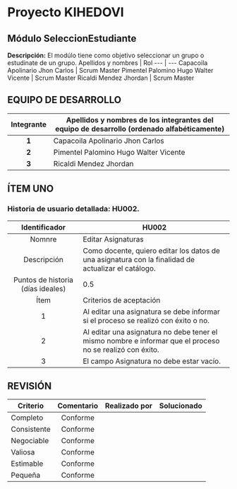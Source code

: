 # Proyecto KIHEDOVI
## Módulo SeleccionEstudiante
**Descripción:**
El modúlo tiene como objetivo seleccionar un grupo o estudinate de un grupo.
Apellidos y nombres | Rol
--- | ---
Capacoila Apolinario Jhon Carlos | Scrum Master
Pimentel Palomino Hugo Walter Vicente | Scrum Master
Ricaldi Mendez Jhordan | Scrum Master
## EQUIPO DE DESARROLLO
Integrante | Apellidos y nombres de los integrantes del equipo de desarrollo (ordenado alfabéticamente)
:---: | ---
**1** | Capacoila Apolinario Jhon Carlos
**2** | Pimentel Palomino Hugo Walter Vicente
**3** | Ricaldi Mendez Jhordan
## ÍTEM UNO
### Historia de usuario detallada: HU002.
Identificador | HU002
:---: | ---
Nomnre | Editar Asignaturas
Descripción |	Como docente, quiero editar los datos de una asignatura con la finalidad de actualizar el catálogo.
Puntos de historia (días ideales) | 0.5
Ítem | Criterios de aceptación	
1 | Al editar una asignatura se debe informar si el proceso se realizó con éxito o no.
2 |	Al editar una asignatura no debe tener el mismo nombre e informar que el proceso no se realizó con éxito.
3 | El campo Asignatura no debe estar vacío.
## REVISIÓN
Criterio | Comentario | Realizado por | Solucionado
--- | :---: | --- | ---
Completo | Conforme | |
Consistente | Conforme | |	
Negociable | Conforme | |
Valiosa | Conforme | |
Estimable | Conforme | |	
Pequeña | Conforme | |
